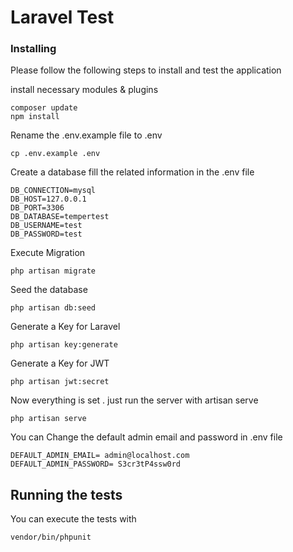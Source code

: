 # Laravel Test



### Installing

Please follow the following steps to install and test the application

install necessary modules & plugins

```
composer update
npm install
```

Rename the .env.example file to .env

```
cp .env.example .env
```
Create a database fill the related information in the .env file 

```
DB_CONNECTION=mysql
DB_HOST=127.0.0.1
DB_PORT=3306
DB_DATABASE=tempertest
DB_USERNAME=test
DB_PASSWORD=test
```

Execute Migration 

```
php artisan migrate
```

Seed the database 

```
php artisan db:seed
```

Generate a Key for Laravel

```
php artisan key:generate
```

Generate a Key for JWT

```
php artisan jwt:secret
```

Now everything is set . just run the server with artisan serve

```
php artisan serve
```

You can Change the default admin email and password in .env file 
```
DEFAULT_ADMIN_EMAIL= admin@localhost.com
DEFAULT_ADMIN_PASSWORD= S3cr3tP4ssw0rd
```



## Running the tests

You can execute the tests with 
```
vendor/bin/phpunit 
```



